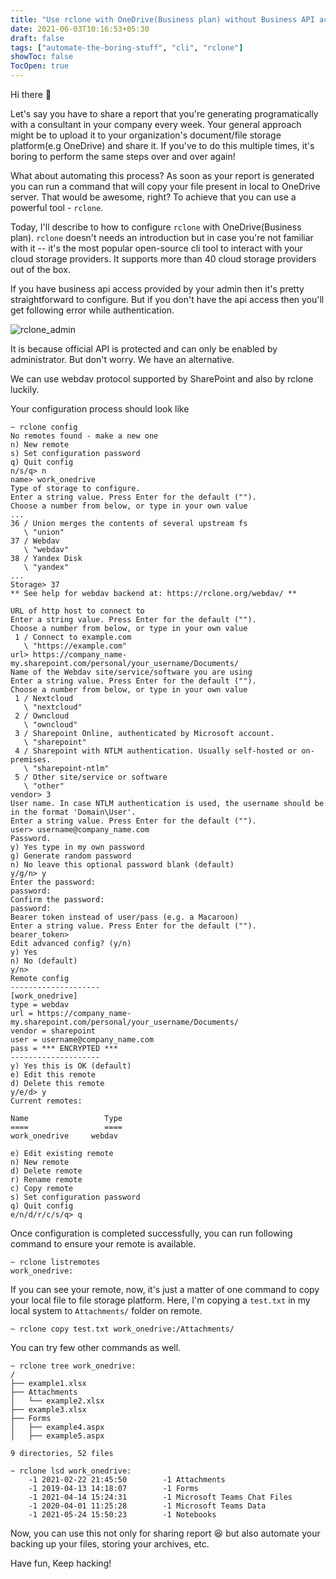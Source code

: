 ```yaml
---
title: "Use rclone with OneDrive(Business plan) without Business API access"
date: 2021-06-03T10:16:53+05:30
draft: false
tags: ["automate-the-boring-stuff", "cli", "rclone"]
showToc: false
TocOpen: true
---
```


Hi there  :wave:

Let's say you have to share a report that you're generating programatically with a consultant in your company every week. Your general approach might be to upload it to your organization's document/file storage platform(e.g OneDrive) and share it. If you've to do this multiple times, it's boring to perform the same steps over and over again! 

What about automating this process? As soon as your report is generated you can run a command that will copy your file present in local to OneDrive server. That would be awesome, right? To achieve that you can use a powerful tool - `rclone`.

Today, I'll describe to how to configure `rclone` with OneDrive(Business plan). `rclone` doesn't needs an introduction but in case you're not familiar with it -- it's the most popular open-source cli tool to interact with your cloud storage providers. It supports more than 40 cloud storage providers out of the box.

If you have business api access provided by your admin then it's pretty straightforward to configure. But if you don't have the api access then you'll get following error while authentication. 


![rclone_admin](https://user-images.githubusercontent.com/26048398/120586970-1befe100-c452-11eb-9096-520071dce115.png)


It is because official API is protected and can only be enabled by administrator. But don't worry. We have an alternative.

We can use webdav protocol supported by SharePoint and also by rclone luckily.

Your configuration process should look like

```
~ rclone config
No remotes found - make a new one
n) New remote
s) Set configuration password
q) Quit config
n/s/q> n
name> work_onedrive
Type of storage to configure.
Enter a string value. Press Enter for the default ("").
Choose a number from below, or type in your own value
...
36 / Union merges the contents of several upstream fs
   \ "union"
37 / Webdav
   \ "webdav"
38 / Yandex Disk
   \ "yandex"
...
Storage> 37
** See help for webdav backend at: https://rclone.org/webdav/ **

URL of http host to connect to
Enter a string value. Press Enter for the default ("").
Choose a number from below, or type in your own value
 1 / Connect to example.com
   \ "https://example.com"
url> https://company_name-my.sharepoint.com/personal/your_username/Documents/
Name of the Webdav site/service/software you are using
Enter a string value. Press Enter for the default ("").
Choose a number from below, or type in your own value
 1 / Nextcloud
   \ "nextcloud"
 2 / Owncloud
   \ "owncloud"
 3 / Sharepoint Online, authenticated by Microsoft account.
   \ "sharepoint"
 4 / Sharepoint with NTLM authentication. Usually self-hosted or on-premises.
   \ "sharepoint-ntlm"
 5 / Other site/service or software
   \ "other"
vendor> 3
User name. In case NTLM authentication is used, the username should be in the format 'Domain\User'.
Enter a string value. Press Enter for the default ("").
user> username@company_name.com
Password.
y) Yes type in my own password
g) Generate random password
n) No leave this optional password blank (default)
y/g/n> y
Enter the password:
password:
Confirm the password:
password:
Bearer token instead of user/pass (e.g. a Macaroon)
Enter a string value. Press Enter for the default ("").
bearer_token> 
Edit advanced config? (y/n)
y) Yes
n) No (default)
y/n> 
Remote config
--------------------
[work_onedrive]
type = webdav
url = https://company_name-my.sharepoint.com/personal/your_username/Documents/
vendor = sharepoint
user = username@company_name.com
pass = *** ENCRYPTED ***
--------------------
y) Yes this is OK (default)
e) Edit this remote
d) Delete this remote
y/e/d> y
Current remotes:

Name                 Type
====                 ====
work_onedrive     webdav

e) Edit existing remote
n) New remote
d) Delete remote
r) Rename remote
c) Copy remote
s) Set configuration password
q) Quit config
e/n/d/r/c/s/q> q
```
Once configuration is completed successfully, you can run following command to ensure your remote is available.

```
~ rclone listremotes
work_onedrive:
```

If you can see your remote, now, it's just a matter of one command to copy your local file to file storage platform. Here, I'm copying a `test.txt` in my local system to `Attachments/` folder on remote.

```
~ rclone copy test.txt work_onedrive:/Attachments/
```

You can try few other commands as well.
```
~ rclone tree work_onedrive:
/
├── example1.xlsx
├── Attachments
│   └── example2.xlsx
├── example3.xlsx
├── Forms
│   ├── example4.aspx
│   ├── example5.aspx

9 directories, 52 files

~ rclone lsd work_onedrive:
    -1 2021-02-22 21:45:50        -1 Attachments
    -1 2019-04-13 14:18:07        -1 Forms
    -1 2021-04-14 15:24:31        -1 Microsoft Teams Chat Files
    -1 2020-04-01 11:25:28        -1 Microsoft Teams Data
    -1 2021-05-24 15:50:23        -1 Notebooks
```

Now, you can use this not only for sharing report 😆 but also automate your backing up your files, storing your archives, etc. 


Have fun, Keep hacking!